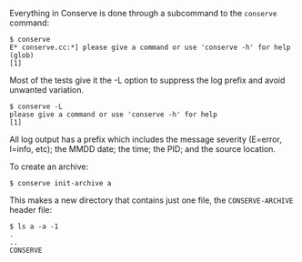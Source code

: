 Everything in Conserve is done through a subcommand to the `conserve` command:

    $ conserve
    E* conserve.cc:*] please give a command or use 'conserve -h' for help (glob)
    [1]

Most of the tests give it the -L option to suppress the log prefix and avoid
unwanted variation.

    $ conserve -L
    please give a command or use 'conserve -h' for help
    [1]

All log output has a prefix which includes the message severity (E=error,
I=info, etc); the MMDD date; the time; the PID; and the source location.

To create an archive:

    $ conserve init-archive a

This makes a new directory that contains just one file, the `CONSERVE-ARCHIVE`
header file:

    $ ls a -a -1
    .
    ..
    CONSERVE
